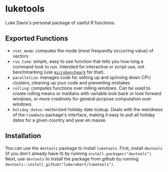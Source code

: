 # luketools
Luke Davis's personal package of useful R functions.

## Exported Functions
- `stat_mode`: computes the mode (most frequently occurring value) of vectors
- `run_time`: simple, easy to use function that tells you how long a command took to run. Intended for interactive or script use, not benchmarking (use [`microbenchmark`](https://cran.r-project.org/web/packages/microbenchmark/index.html) for that).
- `parallelize`: manages code for setting up and spinning down CPU clusters, cleaning up your code and preventing mistakes
- `rolling`: computes functions over rolling windows. Can be used to create rolling means or medians with variable look back      or look forward windows, or more creatively for general purpose computation over windows.
- `holiday_dates`: vectorized holiday date lookup. Deals with the weirdness of the `timeDate` package's interface, making it  easy to pull all holiday dates for a given country and year en masse.

## Installation
You can use the `devtools` package to install `luketools`. First, install `devtools` (if you don't already have it) by running `install.packages("devtools")`. Next, use `devtools` to install the package from github by running `devtools::install_github("lukerobert/luketools")`.

